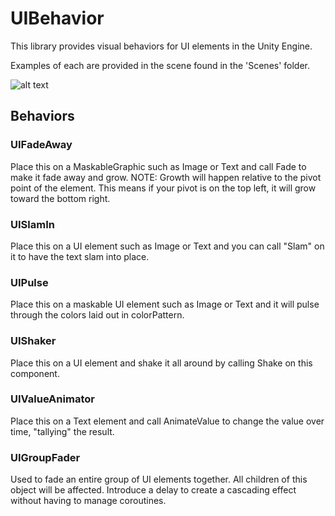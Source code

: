# UIBehavior
This library provides visual behaviors for UI elements in the Unity Engine.

Examples of each are provided in the scene found in the 'Scenes' folder.

![alt text](http://www.slonersoft.com/images/uibehavior_example.gif "Examples of UIBehaviors in action.")

## Behaviors
### UIFadeAway
Place this on a MaskableGraphic such as Image or Text and call Fade to make it fade away and grow.
NOTE: Growth will happen relative to the pivot point of the element.  This means if your pivot is on the top left, it will grow toward the bottom right.
### UISlamIn
Place this on a UI element such as Image or Text and you can call "Slam" on it to have the text slam into place.
### UIPulse
Place this on a maskable UI element such as Image or Text and it will pulse through the colors laid out in colorPattern.
### UIShaker
Place this on a UI element and shake it all around by calling Shake on this component.
### UIValueAnimator
Place this on a Text element and call AnimateValue to change the value over time, "tallying" the result.
### UIGroupFader
Used to fade an entire group of UI elements together. All children of this object will be affected.
Introduce a delay to create a cascading effect without having to manage coroutines.
